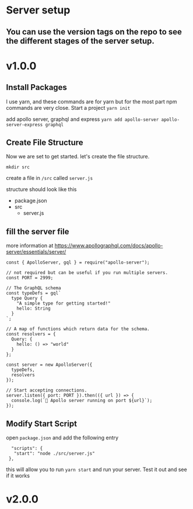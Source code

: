 # Server setup
## You can use the version tags on the repo to see the different stages of the server setup. 

# v1.0.0
## Install Packages
I use yarn, and these commands are for yarn but for the most part npm commands are very close. 
Start a project
`yarn init`

add apollo server, graphql and express
`yarn add apollo-server apollo-server-express graphql`

## Create File Structure
Now we are set to get started. let's create the file structure. 

`mkdir src`

create a file in `/src` called `server.js`

structure should look like this 

* package.json
* src
  * server.js

## fill the server file
more information at https://www.apollographql.com/docs/apollo-server/essentials/server/
```
const { ApolloServer, gql } = require("apollo-server");

// not required but can be useful if you run multiple servers. 
const PORT = 2999;

// The GraphQL schema
const typeDefs = gql`
  type Query {
    "A simple type for getting started!"
    hello: String
  }
`;

// A map of functions which return data for the schema.
const resolvers = {
  Query: {
    hello: () => "world"
  }
};

const server = new ApolloServer({
  typeDefs,
  resolvers
});

// Start accepting connections.
server.listen({ port: PORT }).then(({ url }) => {
  console.log(`🚀 Apollo server running on port ${url}`);
});

```

## Modify Start Script
 open `package.json` and add the following entry

 ```
   "scripts": {
    "start": "node ./src/server.js"
  },
 ```

this will allow you to run `yarn start` and run your server. Test it out and see if it works

# v2.0.0
